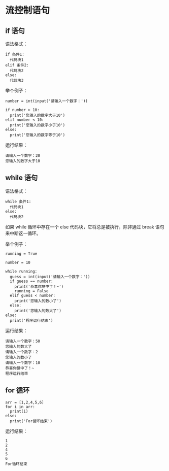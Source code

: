 # 流控制语句

## if 语句

语法格式：

```
if 条件1:
  代码块1
elif 条件2:
  代码块2
else:
  代码块3
```

举个例子：

```
number = int(input('请输入一个数字：'))

if number > 10: 
  print('您输入的数字大于10')
elif number < 10:
  print('您输入的数字小于10')
else:
  print('您输入的数字等于10')
```

运行结果：

```
请输入一个数字：20
您输入的数字大于10
```

## while 语句

语法格式：

```
while 条件1:
  代码块1
else:
  代码块2
```

如果 while 循环中存在一个 else 代码块，它将总是被执行，除非通过 break 语句来中断这一循环。

举个例子：
```
running = True

number = 10

while running:
  guess = int(input('请输入一个数字：'))
  if guess == number:
    print('恭喜你猜中了！~')
    running = False
  elif guess < number:
    print('您输入的数小了')
  else:
    print('您输入的数大了')
else:
  print('程序运行结束')
```

运行结果：

```
请输入一个数字：50
您输入的数大了
请输入一个数字：2
您输入的数小了
请输入一个数字：10
恭喜你猜中了！~
程序运行结束
```

## for 循环
```
arr = [1,2,4,5,6]
for i in arr:
  print(i)
else:
  print('For循环结束')
```

运行结果：

```
1
2
4
5
6
For循环结束
```